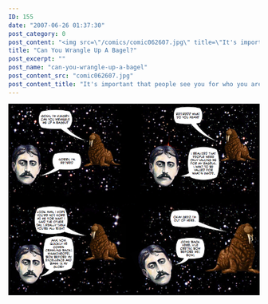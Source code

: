 ```yaml
---
ID: 155
date: "2007-06-26 01:37:30"
post_category: 0
post_content: "<img src=\"/comics/comic062607.jpg\" title=\"It's important that people see you for who you are, not who they think you are\" />"
title: "Can You Wrangle Up A Bagel?"
post_excerpt: ""
post_name: "can-you-wrangle-up-a-bagel"
post_content_src: "comic062607.jpg"
post_content_title: "It's important that people see you for who you are, not who they think you are"
---
```



[![It's important that people see you for who you are, not who they think you are](/comics-hi-res/comic062607.jpg)](/comics-hi-res/comic062607.jpg)
